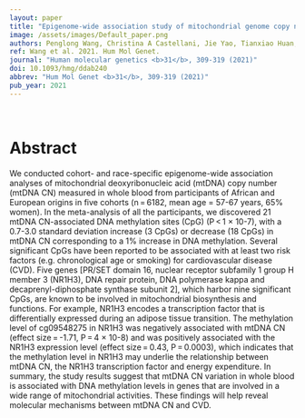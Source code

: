 ```yaml
---
layout: paper
title: "Epigenome-wide association study of mitochondrial genome copy number."
image: /assets/images/Default_paper.png
authors: Penglong Wang, Christina A Castellani, Jie Yao, Tianxiao Huan, Lawrence F Bielak, Wei Zhao, Jeffrey Haessler, Roby Joehanes, Xianbang Sun, Xiuqing Guo, Ryan J Longchamps, JoAnn E Manson, Megan L Grove, Jan Bressler, Kent D Taylor, Tuuli Lappalainen, Silva Kasela, David J Van Den Berg, Lifang Hou, Alexander Reiner, Yongmei Liu, Eric Boerwinkle, Jennifer A Smith, Patricia A Peyser, Myriam Fornage, Stephen S Rich, Jerome I Rotter, Charles Kooperberg, Dan E Arking, Daniel Levy, Chunyu Liu,  
ref: Wang et al. 2021. Hum Mol Genet.
journal: "Human molecular genetics <b>31</b>, 309-319 (2021)"
doi: 10.1093/hmg/ddab240
abbrev: "Hum Mol Genet <b>31</b>, 309-319 (2021)"
pub_year: 2021
---
```


<br />
<div data-badge-popover="right" data-badge-type="donut" data-pmid="34415308" data-hide-no-mentions="true" class="altmetric-embed"></div>

# Abstract

We conducted cohort- and race-specific epigenome-wide association analyses of mitochondrial deoxyribonucleic acid (mtDNA) copy number (mtDNA CN) measured in whole blood from participants of African and European origins in five cohorts (n = 6182, mean age = 57-67 years, 65% women). In the meta-analysis of all the participants, we discovered 21 mtDNA CN-associated DNA methylation sites (CpG) (P < 1 × 10-7), with a 0.7-3.0 standard deviation increase (3 CpGs) or decrease (18 CpGs) in mtDNA CN corresponding to a 1% increase in DNA methylation. Several significant CpGs have been reported to be associated with at least two risk factors (e.g. chronological age or smoking) for cardiovascular disease (CVD). Five genes [PR/SET domain 16, nuclear receptor subfamily 1 group H member 3 (NR1H3), DNA repair protein, DNA polymerase kappa and decaprenyl-diphosphate synthase subunit 2], which harbor nine significant CpGs, are known to be involved in mitochondrial biosynthesis and functions. For example, NR1H3 encodes a transcription factor that is differentially expressed during an adipose tissue transition. The methylation level of cg09548275 in NR1H3 was negatively associated with mtDNA CN (effect size = -1.71, P = 4 × 10-8) and was positively associated with the NR1H3 expression level (effect size = 0.43, P = 0.0003), which indicates that the methylation level in NR1H3 may underlie the relationship between mtDNA CN, the NR1H3 transcription factor and energy expenditure. In summary, the study results suggest that mtDNA CN variation in whole blood is associated with DNA methylation levels in genes that are involved in a wide range of mitochondrial activities. These findings will help reveal molecular mechanisms between mtDNA CN and CVD.

